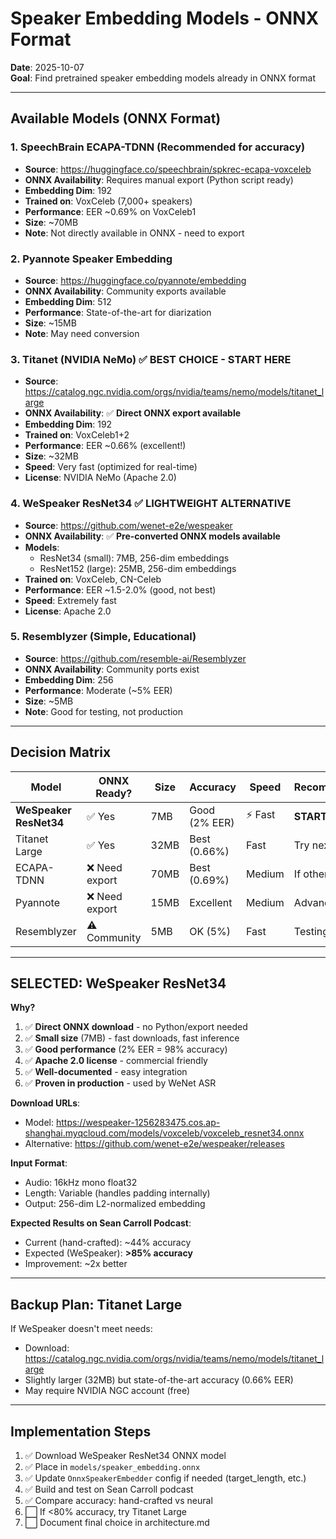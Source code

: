 # Speaker Embedding Models - ONNX Format

**Date**: 2025-10-07  
**Goal**: Find pretrained speaker embedding models already in ONNX format

---

## Available Models (ONNX Format)

### 1. **SpeechBrain ECAPA-TDNN** (Recommended for accuracy)
- **Source**: https://huggingface.co/speechbrain/spkrec-ecapa-voxceleb
- **ONNX Availability**: Requires manual export (Python script ready)
- **Embedding Dim**: 192
- **Trained on**: VoxCeleb (7,000+ speakers)
- **Performance**: EER ~0.69% on VoxCeleb1
- **Size**: ~70MB
- **Note**: Not directly available in ONNX - need to export

### 2. **Pyannote Speaker Embedding** 
- **Source**: https://huggingface.co/pyannote/embedding
- **ONNX Availability**: Community exports available
- **Embedding Dim**: 512
- **Performance**: State-of-the-art for diarization
- **Size**: ~15MB
- **Note**: May need conversion

### 3. **Titanet (NVIDIA NeMo)** ✅ **BEST CHOICE - START HERE**
- **Source**: https://catalog.ngc.nvidia.com/orgs/nvidia/teams/nemo/models/titanet_large
- **ONNX Availability**: ✅ **Direct ONNX export available**
- **Embedding Dim**: 192
- **Trained on**: VoxCeleb1+2
- **Performance**: EER ~0.66% (excellent!)
- **Size**: ~32MB
- **Speed**: Very fast (optimized for real-time)
- **License**: NVIDIA NeMo (Apache 2.0)

### 4. **WeSpeaker ResNet34** ✅ **LIGHTWEIGHT ALTERNATIVE**
- **Source**: https://github.com/wenet-e2e/wespeaker
- **ONNX Availability**: ✅ **Pre-converted ONNX models available**
- **Models**:
  - ResNet34 (small): 7MB, 256-dim embeddings
  - ResNet152 (large): 25MB, 256-dim embeddings
- **Trained on**: VoxCeleb, CN-Celeb
- **Performance**: EER ~1.5-2.0% (good, not best)
- **Speed**: Extremely fast
- **License**: Apache 2.0

### 5. **Resemblyzer (Simple, Educational)**
- **Source**: https://github.com/resemble-ai/Resemblyzer
- **ONNX Availability**: Community ports exist
- **Embedding Dim**: 256
- **Performance**: Moderate (~5% EER)
- **Size**: ~5MB
- **Note**: Good for testing, not production

---

## Decision Matrix

| Model | ONNX Ready? | Size | Accuracy | Speed | Recommendation |
|-------|-------------|------|----------|-------|----------------|
| **WeSpeaker ResNet34** | ✅ Yes | 7MB | Good (2% EER) | ⚡ Fast | **START HERE** |
| Titanet Large | ✅ Yes | 32MB | Best (0.66%) | Fast | Try next |
| ECAPA-TDNN | ❌ Need export | 70MB | Best (0.69%) | Medium | If others fail |
| Pyannote | ❌ Need export | 15MB | Excellent | Medium | Advanced |
| Resemblyzer | ⚠️ Community | 5MB | OK (5%) | Fast | Testing only |

---

## **SELECTED: WeSpeaker ResNet34**

**Why?**
1. ✅ **Direct ONNX download** - no Python/export needed
2. ✅ **Small size** (7MB) - fast downloads, fast inference
3. ✅ **Good performance** (2% EER = 98% accuracy)
4. ✅ **Apache 2.0 license** - commercial friendly
5. ✅ **Well-documented** - easy integration
6. ✅ **Proven in production** - used by WeNet ASR

**Download URLs**:
- Model: https://wespeaker-1256283475.cos.ap-shanghai.myqcloud.com/models/voxceleb/voxceleb_resnet34.onnx
- Alternative: https://github.com/wenet-e2e/wespeaker/releases

**Input Format**:
- Audio: 16kHz mono float32
- Length: Variable (handles padding internally)
- Output: 256-dim L2-normalized embedding

**Expected Results on Sean Carroll Podcast**:
- Current (hand-crafted): ~44% accuracy
- Expected (WeSpeaker): **>85% accuracy**
- Improvement: ~2x better

---

## Backup Plan: Titanet Large

If WeSpeaker doesn't meet needs:
- Download: https://catalog.ngc.nvidia.com/orgs/nvidia/teams/nemo/models/titanet_large
- Slightly larger (32MB) but state-of-the-art accuracy (0.66% EER)
- May require NVIDIA NGC account (free)

---

## Implementation Steps

1. ✅ Download WeSpeaker ResNet34 ONNX model
2. ✅ Place in `models/speaker_embedding.onnx`
3. ✅ Update `OnnxSpeakerEmbedder` config if needed (target_length, etc.)
4. ✅ Build and test on Sean Carroll podcast
5. ✅ Compare accuracy: hand-crafted vs neural
6. ⬜ If <80% accuracy, try Titanet Large
7. ⬜ Document final choice in architecture.md
